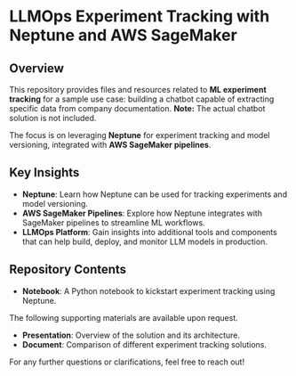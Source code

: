 # LLMOps Experiment Tracking with Neptune and AWS SageMaker

## Overview

This repository provides files and resources related to **ML experiment tracking** for a sample use case: building a chatbot capable of extracting specific data from company documentation. **Note:** The actual chatbot solution is not included.

The focus is on leveraging **Neptune** for experiment tracking and model versioning, integrated with **AWS SageMaker pipelines**.

## Key Insights
- **Neptune**: Learn how Neptune can be used for tracking experiments and model versioning.
- **AWS SageMaker Pipelines**: Explore how Neptune integrates with SageMaker pipelines to streamline ML workflows.
- **LLMOps Platform**: Gain insights into additional tools and components that can help build, deploy, and monitor LLM models in production.

## Repository Contents
- **Notebook**: A Python notebook to kickstart experiment tracking using Neptune.

The following supporting materials are available upon request. 
- **Presentation**: Overview of the solution and its architecture.
- **Document**: Comparison of different experiment tracking solutions.

For any further questions or clarifications, feel free to reach out!
